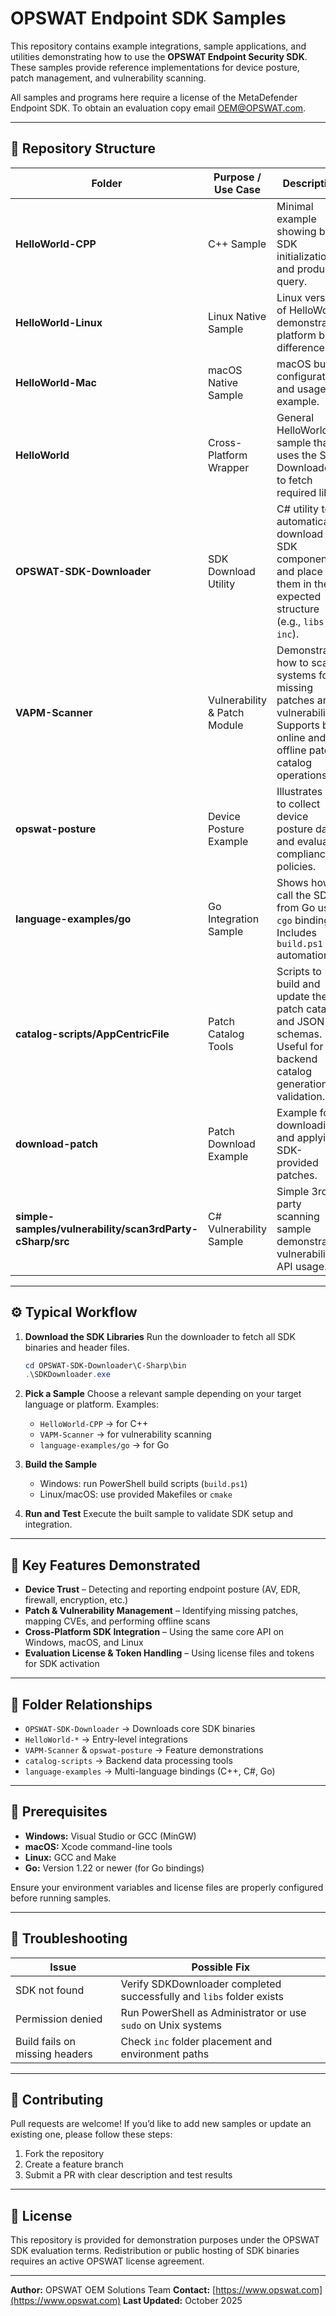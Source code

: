 # OPSWAT Endpoint SDK Samples

This repository contains example integrations, sample applications, and utilities demonstrating how to use the **OPSWAT Endpoint Security SDK**. These samples provide reference implementations for device posture, patch management, and vulnerability scanning.  

All samples and programs here require a license of the MetaDefender Endpoint SDK.  To obtain an evaluation copy email OEM@OPSWAT.com.

---

## 📁 Repository Structure

| Folder                                                   | Purpose / Use Case           | Description                                                                                                                          |
| -------------------------------------------------------- | ---------------------------- | ------------------------------------------------------------------------------------------------------------------------------------ |
| **HelloWorld-CPP**                                       | C++ Sample                   | Minimal example showing basic SDK initialization and product query.                                                                  |
| **HelloWorld-Linux**                                     | Linux Native Sample          | Linux version of HelloWorld demonstrating platform build differences.                                                                |
| **HelloWorld-Mac**                                       | macOS Native Sample          | macOS build configuration and usage example.                                                                                         |
| **HelloWorld**                                           | Cross-Platform Wrapper       | General HelloWorld sample that uses the SDK Downloader to fetch required libs.                                                       |
| **OPSWAT-SDK-Downloader**                                | SDK Download Utility         | C# utility to automatically download the SDK components and place them in the expected structure (e.g., `libs` and `inc`).           |
| **VAPM-Scanner**                                         | Vulnerability & Patch Module | Demonstrates how to scan systems for missing patches and vulnerabilities. Supports both online and offline patch catalog operations. |
| **opswat-posture**                                       | Device Posture Example       | Illustrates how to collect device posture data and evaluate compliance policies.                                                     |
| **language-examples/go**                                 | Go Integration Sample        | Shows how to call the SDK from Go using `cgo` bindings. Includes `build.ps1` automation.                                             |
| **catalog-scripts/AppCentricFile**                       | Patch Catalog Tools          | Scripts to build and update the patch catalog and JSON schemas. Useful for backend catalog generation or validation.                 |
| **download-patch**                                       | Patch Download Example       | Example for downloading and applying SDK-provided patches.                                                                           |
| **simple-samples/vulnerability/scan3rdParty-cSharp/src** | C# Vulnerability Sample      | Simple 3rd-party scanning sample demonstrating vulnerability API usage.                                                              |

---

## ⚙️ Typical Workflow

1. **Download the SDK Libraries**
   Run the downloader to fetch all SDK binaries and header files.

   ```powershell
   cd OPSWAT-SDK-Downloader\C-Sharp\bin
   .\SDKDownloader.exe
   ```

2. **Pick a Sample**
   Choose a relevant sample depending on your target language or platform. Examples:

   * `HelloWorld-CPP` → for C++
   * `VAPM-Scanner` → for vulnerability scanning
   * `language-examples/go` → for Go

3. **Build the Sample**

   * Windows: run PowerShell build scripts (`build.ps1`)
   * Linux/macOS: use provided Makefiles or `cmake`

4. **Run and Test**
   Execute the built sample to validate SDK setup and integration.

---

## 🔑 Key Features Demonstrated

* **Device Trust** – Detecting and reporting endpoint posture (AV, EDR, firewall, encryption, etc.)
* **Patch & Vulnerability Management** – Identifying missing patches, mapping CVEs, and performing offline scans
* **Cross-Platform SDK Integration** – Using the same core API on Windows, macOS, and Linux
* **Evaluation License & Token Handling** – Using license files and tokens for SDK activation

---

## 🧱 Folder Relationships

* `OPSWAT-SDK-Downloader` → Downloads core SDK binaries
* `HelloWorld-*` → Entry-level integrations
* `VAPM-Scanner` & `opswat-posture` → Feature demonstrations
* `catalog-scripts` → Backend data processing tools
* `language-examples` → Multi-language bindings (C++, C#, Go)

---

## 🧰 Prerequisites

* **Windows:** Visual Studio or GCC (MinGW)
* **macOS:** Xcode command-line tools
* **Linux:** GCC and Make
* **Go:** Version 1.22 or newer (for Go bindings)

Ensure your environment variables and license files are properly configured before running samples.

---

## 🧠 Troubleshooting

| Issue                          | Possible Fix                                                         |
| ------------------------------ | -------------------------------------------------------------------- |
| SDK not found                  | Verify SDKDownloader completed successfully and `libs` folder exists |
| Permission denied              | Run PowerShell as Administrator or use `sudo` on Unix systems        |
| Build fails on missing headers | Check `inc` folder placement and environment paths                   |

---

## 🧩 Contributing

Pull requests are welcome! If you’d like to add new samples or update an existing one, please follow these steps:

1. Fork the repository
2. Create a feature branch
3. Submit a PR with clear description and test results

---

## 📄 License

This repository is provided for demonstration purposes under the OPSWAT SDK evaluation terms. Redistribution or public hosting of SDK binaries requires an active OPSWAT license agreement.

---


**Author:** OPSWAT OEM Solutions Team
**Contact:** [https://www.opswat.com](https://www.opswat.com)
**Last Updated:** October 2025
